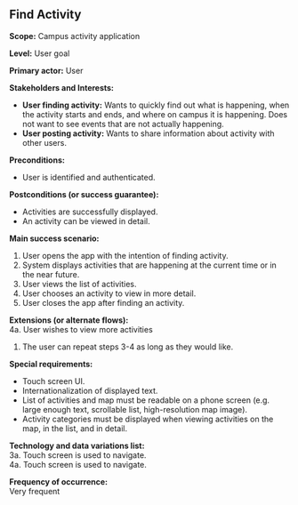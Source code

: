 ## Find Activity
**Scope:** Campus activity application  

**Level:** User goal  

**Primary actor:** User  

**Stakeholders and Interests:**  
- **User finding activity:** Wants to quickly find out what is happening, when the activity starts and ends, and where on campus it is happening. Does not want to see events that are not actually happening.  
- **User posting activity:** Wants to share information about activity with other users.  

**Preconditions:**  
- User is identified and authenticated.  

**Postconditions (or success guarantee):**  
- Activities are successfully displayed.  
- An activity can be viewed in detail.
 
**Main success scenario:**  
1. User opens the app with the intention of finding activity.  
2. System displays activities that are happening at the current time or in the near future.  
3. User views the list of activities.  
4. User chooses an activity to view in more detail.  
5. User closes the app after finding an activity.  

**Extensions (or alternate flows):**  
4a. User wishes to view more activities  
1. The user can repeat steps 3-4 as long as they would like.  

**Special requirements:**  
- Touch screen UI.  
- Internationalization of displayed text.  
- List of activities and map must be readable on a phone screen (e.g. large enough text, scrollable list, high-resolution map image).  
- Activity categories must be displayed when viewing activities on the map, in the list, and in detail.  

**Technology and data variations list:**  
3a. Touch screen is used to navigate.  
4a. Touch screen is used to navigate.  

**Frequency of occurrence:**  
Very frequent